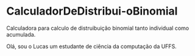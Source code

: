 # CalculadorDeDistribui-oBinomial
Calculadora para calculo de distruibuição binomial tanto individual como acumulada.

Olá, sou o Lucas um estudante de ciência da computação da UFFS.
